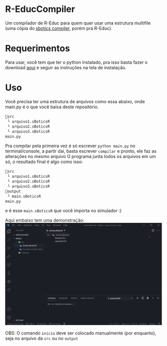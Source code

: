 # R-EducCompiler
Um compilador de R-Educ para quem quer usar uma estrutura multifile (uma cópia do [sbotics compiler](https://github.com/GRFreire/sboticscompiler), porém pra R-Educ).
# Requerimentos
Para usar, você tem que ter o python instalado, pra isso basta fazer o download [aqui](https://www.python.org/ftp/python/3.8.6/python-3.8.6.exe) e seguir as instruções na tela de instalação.
# Uso
Você precisa ter uma estrutura de arquivos como essa abaixo, onde main.py é o que você baixa deste repositório.
```
📂src
 └ arquivo1.sBoticsR
 └ arquivo2.sBoticsR
 └ arquivo3.sBoticsR
main.py
```
Pra compilar pela primeira vez é só escrever `python main.py` no terminal/console, a partir daí, basta escrever `compilar` e pronto, ele faz as alterações no mesmo arquivo
O programa junta todos os arquivos em um só, o resultado final é algo como isso:
```
📂src
 └ arquivo1.sBoticsR
 └ arquivo2.sBoticsR
 └ arquivo3.sBoticsR
📂output
 └ main.sBoticsR
main.py
```
e é esse `main.sBoticsR` que você importa no simulador :)

Aqui embaixo tem uma demonstração:
![Como usar](./ComoUsar.gif)

OBS: O comando `inicio` deve ser colocado manualmente (por enquanto), seja no arquivo da `src` ou no `output`
